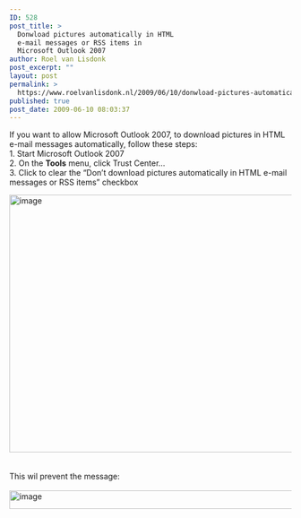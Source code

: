 ```yaml
---
ID: 528
post_title: >
  Donwload pictures automatically in HTML
  e-mail messages or RSS items in
  Microsoft Outlook 2007
author: Roel van Lisdonk
post_excerpt: ""
layout: post
permalink: >
  https://www.roelvanlisdonk.nl/2009/06/10/donwload-pictures-automatically-in-html-e-mail-messages-or-rss-items-in-microsoft-outlook-2007/
published: true
post_date: 2009-06-10 08:03:37
---
```

<p>If you want to allow Microsoft Outlook 2007, to download pictures in HTML e-mail messages automatically, follow these steps:   <br />1. Start Microsoft Outlook 2007    <br />2. On the <strong>Tools</strong> menu, click Trust Center…    <br />3. Click to clear the “Don’t download pictures automatically in HTML e-mail messages or RSS items” checkbox    <br /></p>  <p><a href="http://www.roelvanlisdonk.nl/wp-content/uploads/2009/06/image1.png"><img style="border-bottom: 0px; border-left: 0px; display: inline; border-top: 0px; border-right: 0px" title="image" border="0" alt="image" src="http://www.roelvanlisdonk.nl/wp-content/uploads/2009/06/image-thumb1.png" width="565" height="460" /></a>    <br />    <br />    <br />This wil prevent the message:    <br />    <br /><a href="http://www.roelvanlisdonk.nl/wp-content/uploads/2009/06/image2.png"><img style="border-bottom: 0px; border-left: 0px; display: inline; border-top: 0px; border-right: 0px" title="image" border="0" alt="image" src="http://www.roelvanlisdonk.nl/wp-content/uploads/2009/06/image-thumb2.png" width="1178" height="33" /></a></p>